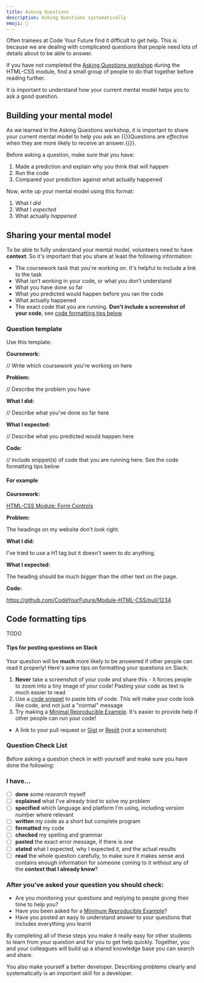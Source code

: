 ```yaml
---
title: Asking Questions
description: Asking Questions systematically
emoji: 💬
---
```


Often trainees at Code Your Future find it difficult to get help. This is because we are dealing with complicated questions that people need lots of details about to be able to answer.

<!--{{<note type="activity" title="Asking Questions workshop" >}}-->

If you have not completed the [Asking Questions workshop](../../html-css/sprints/2/day-plan/index.md#asking-questions) during the HTML-CSS module, find a small group of people to do that together before reading further.

It is important to understand how your current mental model helps you to ask a good question.

<!--{{</note>}}-->

## Building your mental model

As we learned in the Asking Questions workshop, it is important to share your current mental model to help you ask an {{<tooltip title="effective question">}}Questions are _effective_ when they are more likely to receive an answer.{{</tooltip>}}.

Before asking a question, make sure that you have:

1. Made a prediction and explain why you think that will happen
1. Run the code
1. Compared your prediction against what actually happened

Now, write up your mental model using this format:

1. What I _did_
1. What I _expected_
1. What actually _happened_

## Sharing your mental model

To be able to fully understand your mental model, volunteers need to have **context**. So it's important that you share at least the following information:

- The coursework task that you're working on. It's helpful to include a link to the task
- What isn’t working in your code, or what you don’t understand
- What you have done so far
- What you predicted would happen before you ran the code
- What actually happened
- The exact code that you are running. **Don't include a screenshot of your code**, see [code formatting tips below](#code-formatting-tips)

### Question template

Use this template:

<!--{{<note type="tip" title="Request for help" >}}-->

**Coursework:**

// Write which coursework you're working on here

**Problem:**

// Describe the problem you have

**What I did:**

// Describe what you've done so far here

**What I expected:**

// Describe what you predicted would happen here

**Code:**

// Include snippet(s) of code that you are running here. See the code formatting tips below

<!--{{</note>}}-->

#### For example

<!--{{<note type="question" title=" Request for help">}}-->

**Coursework:**

[HTML-CSS Module: Form Controls](https://github.com/CodeYourFuture/Module-HTML-CSS/issues/6)

**Problem:**

The headings on my website don't look right.

**What I did:**

I've tried to use a H1 tag but it doesn't seem to do anything.

**What I expected:**

The heading should be much bigger than the other text on the page.

**Code:**

https://github.com/CodeYourFuture/Module-HTML-CSS/pull/1234

<!--{{</note>}}-->

## Code formatting tips

TODO

#### Tips for posting questions on Slack

Your question will be **much** more likely to be answered if other people can read it properly! Here's some tips on formatting your questions on Slack:

1. **Never** take a screenshot of your code and share this - it forces people to zoom into a tiny image of your code! Pasting your code as text is much easier to read
1. Use a [code snippet](https://slack.com/intl/en-gb/help/articles/204145658-Create-or-paste-code-snippets-in-Slack) to paste bits of code. This will make your code look like code, and not just a "normal" message
1. Try making a [Minimal Reproducible Example](https://docs.codeyourfuture.io/trainees/guides/common-responses/create-a-minimal-reproducible-example). It's easier to provide help if other people can run your code!

- A link to your pull request or [Gist](https://gist.github.com/) or [Replit](https://replit.com/) (not a screenshot)

### Question Check List

Before asking a question check in with yourself and make sure you have done the following:

### I have...

- [ ] **done** some _research_ myself
- [ ] **explained** what I’ve already _tried_ to solve my problem
- [ ] **specified** which language and platform I'm using, including version number where relevant
- [ ] **written** my code as a short but complete program
- [ ] **formatted** my code
- [ ] **checked** my spelling and grammar
- [ ] **pasted** the exact error message, if there is one
- [ ] **stated** what I expected, why I expected it, and the actual results
- [ ] **read** the whole question carefully, to make sure it makes sense and contains enough information for someone coming to it without any of the **context that I already know**?

### After you've asked your question you should check:

- Are you monitoring your questions and replying to people giving their time to help you?
- Have you been asked for a [Minimum Reproducible Example](https://docs.codeyourfuture.io/trainees/guides/common-responses/create-a-minimal-reproducible-example)?
- Have you posted an easy to understand answer to your questions that includes everything you learnt

By completing all of these steps you make it really easy for other students to learn from your question and for you to get help quickly. Together, you and your colleagues will build up a shared knowledge base you can search and share.

You also make yourself a better developer. Describing problems clearly and systematically is an important skill for a developer.
